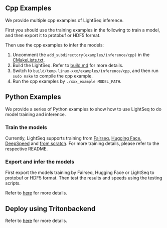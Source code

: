 ## Cpp Examples
We provide multiple cpp examples of LightSeq inference.

First you should use the training examples in the following to train a model, and then export it to protobuf or HDF5 format.

Then use the cpp examples to infer the models:
1. Uncomment the `add_subdirectory(examples/inference/cpp)` in the [CMakeLists.txt](../CMakeLists.txt).
2. Build the LightSeq. Refer to [build.md](./build.md) for more details.
3. Switch to `build/temp.linux-xxx/examples/inference/cpp`, and then run `sudo make` to compile the cpp example.
4. Run the cpp examples by `./xxx_example MODEL_PATH`.

## Python Examples
We provide a series of Python examples to show how to use LightSeq to do model training and inference.

### Train the models
Currently, LightSeq supports training from [Fairseq](../examples/training/fairseq/README.md), [Hugging Face](../examples/training/huggingface/README.md), [DeepSpeed](../examples/training/deepspeed/README.md) and [from scratch](../examples/training/custom/README.md). For more training details, please refer to the respective README.

### Export and infer the models
First export the models training by Fairseq, Hugging Face or LightSeq to protobuf or HDF5 format. Then test the results and speeds using the testing scripts.

Refer to [here](../examples/inference/python/README.md) for more details.

## Deploy using Tritonbackend
Refer to [here](../examples/triton_backend/README.md) for more details.